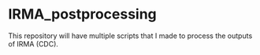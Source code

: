 # IRMA_postprocessing
This repository will have multiple scripts that I made to process the outputs of IRMA (CDC).
